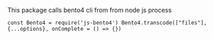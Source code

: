This package calls bento4 cli from from node js process

``
const Bento4 = require('js-bento4')
Bento4.transcode(["files"], {...options}, onComplete = () => {})
``